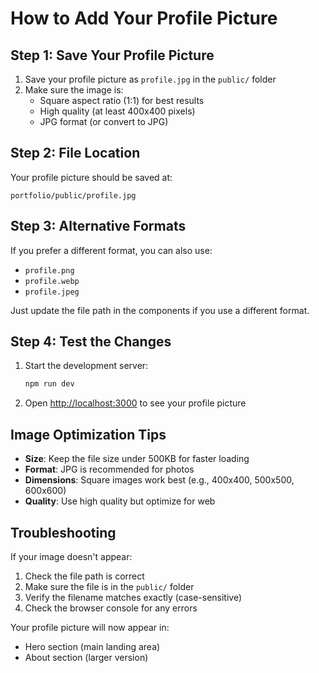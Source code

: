 # How to Add Your Profile Picture

## Step 1: Save Your Profile Picture

1. Save your profile picture as `profile.jpg` in the `public/` folder
2. Make sure the image is:
   - Square aspect ratio (1:1) for best results
   - High quality (at least 400x400 pixels)
   - JPG format (or convert to JPG)

## Step 2: File Location

Your profile picture should be saved at:
```
portfolio/public/profile.jpg
```

## Step 3: Alternative Formats

If you prefer a different format, you can also use:
- `profile.png`
- `profile.webp`
- `profile.jpeg`

Just update the file path in the components if you use a different format.

## Step 4: Test the Changes

1. Start the development server:
   ```bash
   npm run dev
   ```

2. Open [http://localhost:3000](http://localhost:3000) to see your profile picture

## Image Optimization Tips

- **Size**: Keep the file size under 500KB for faster loading
- **Format**: JPG is recommended for photos
- **Dimensions**: Square images work best (e.g., 400x400, 500x500, 600x600)
- **Quality**: Use high quality but optimize for web

## Troubleshooting

If your image doesn't appear:
1. Check the file path is correct
2. Make sure the file is in the `public/` folder
3. Verify the filename matches exactly (case-sensitive)
4. Check the browser console for any errors

Your profile picture will now appear in:
- Hero section (main landing area)
- About section (larger version)
